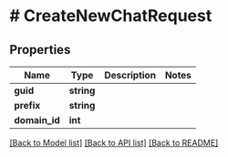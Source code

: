 # # CreateNewChatRequest

## Properties

Name | Type | Description | Notes
------------ | ------------- | ------------- | -------------
**guid** | **string** |  |
**prefix** | **string** |  |
**domain_id** | **int** |  |

[[Back to Model list]](../../README.md#models) [[Back to API list]](../../README.md#endpoints) [[Back to README]](../../README.md)
